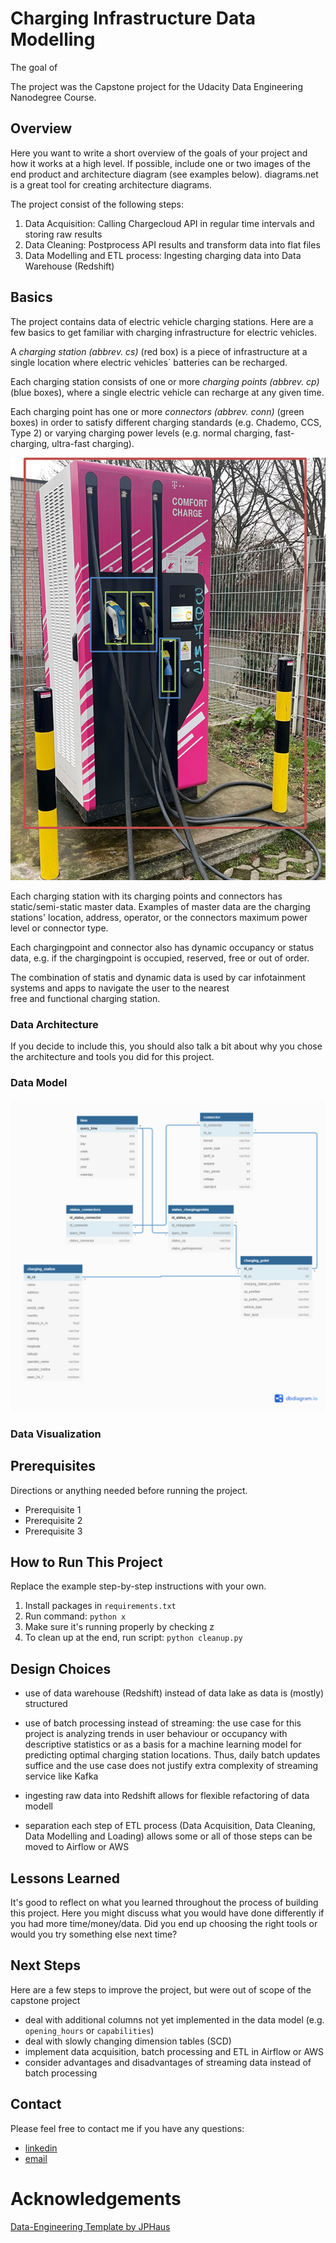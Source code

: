 # Charging Infrastructure Data Modelling

The goal of 


The project was the Capstone project for the Udacity Data Engineering Nanodegree Course. 


## Overview

Here you want to write a short overview of the goals of your project and how it works at a high level. If possible, include one or two images of the end product and architecture diagram (see examples below). diagrams.net is a great tool for creating architecture diagrams.

The project consist of the following steps: 
1. Data Acquisition: Calling Chargecloud API in regular time intervals and storing raw results
2. Data Cleaning: Postprocess API results and transform data into flat files  
3. Data Modelling and ETL process: Ingesting charging data into Data Warehouse (Redshift) 


## Basics

The project contains data of electric vehicle charging stations. Here are a few basics to get familiar with charging infrastructure for electric vehicles. 

A *charging station (abbrev. cs)* (red box) is a piece of infrastructure at a single location where electric vehicles` batteries can be recharged. 

Each charging station consists of one or more *charging points (abbrev. cp)* (blue boxes), where a single electric vehicle can recharge at any given time.

Each charging point has one or more *connectors (abbrev. conn)* (green boxes) in order to satisfy different charging standards (e.g. Chademo, CCS, Type 2) or varying charging power levels (e.g. normal charging, fast-charging, ultra-fast charging). 

![Charging Station](chargingstation.png)

Each charging station with its charging points and connectors has static/semi-static master data. Examples of master data are the charging stations' location, address, operator, or the connectors maximum power level or connector type. 


Each chargingpoint and connector also has dynamic occupancy or status data, e.g. if the chargingpoint is occupied, reserved, 
free or out of order. 

The combination of statis and dynamic data is used by car infotainment systems and apps to navigate the user to the nearest  
free and functional charging station. 


### Data Architecture


If you decide to include this, you should also talk a bit about why you chose the architecture and tools you did for this project.




### Data Model

![Data Model](er_diagram.png)


### Data Visualization


## Prerequisites

Directions or anything needed before running the project.

- Prerequisite 1
- Prerequisite 2
- Prerequisite 3

## How to Run This Project

Replace the example step-by-step instructions with your own.

1. Install packages in `requirements.txt`
2. Run command: `python x`
3. Make sure it's running properly by checking z
4. To clean up at the end, run script: `python cleanup.py`

## Design Choices 

- use of data warehouse (Redshift) instead of data lake as data is (mostly) structured
- use of batch processing instead of streaming: the use case for this project is analyzing trends in user behaviour or occupancy with 
descriptive statistics or as a basis for a machine learning model for predicting optimal charging station locations. Thus, daily batch updates
suffice and the use case does not justify extra complexity of streaming service like Kafka

- ingesting raw data into Redshift allows for flexible refactoring of data modell 
- separation each step of ETL process (Data Acquisition, Data Cleaning, Data Modelling and Loading) allows some or all 
of those steps can be moved to Airflow or AWS


## Lessons Learned


It's good to reflect on what you learned throughout the process of building this project. Here you might discuss what you would have done differently if you had more time/money/data. Did you end up choosing the right tools or would you try something else next time?

## Next Steps 

Here are a few steps to improve the project, but were out of scope of the capstone project 
- deal with additional columns not yet implemented in the data model (e.g. `opening_hours` or `capabilities`)
- deal with slowly changing dimension tables (SCD)
- implement data acquisition, batch processing and ETL in Airflow or AWS
- consider advantages and disadvantages of streaming data instead of batch processing


## Contact

Please feel free to contact me if you have any questions: 
- [linkedin](https://www.linkedin.com/in/nick-losacker/)
- [email](mailto:nick.losacker@eon.com)


# Acknowledgements 

[Data-Engineering Template by JPHaus](https://github.com/JPHaus/data-engineering-project-template)